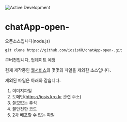 ![Active Development](https://img.shields.io/badge/Maintenance%20Level-Actively%20Developed-brightgreen.svg)
# chatApp-open-
오픈소스입니다(node.js)

```git
git clone https://github.com/iosisKR/chatApp-open-.git
```

구버전입니다, 업데이트 예정

현재 제작중인 [웹서비스](https://iosis.kro.kr)의 몇몇의 파일을 제외한 소스입니다.   

제외된 파일은 아래와 같습니다.   
1. 이미지파일
2. 도메인(https://iosis.kro.kr 관련 주소)
3. 쓸모없는 주석
4. 불안전한 코드
5. 2차 배포할 수 없는 파일
